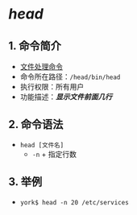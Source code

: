 # *head*

## 1. 命令简介

- <u>文件处理命令</u>
- 命令所在路径：`/head/bin/head`
- 执行权限：所有用户
- 功能描述：***显示文件前面几行***

## 2. 命令语法

- `head [文件名]`
    - `-n` + 指定行数

## 3. 举例

- `york$ head -n 20 /etc/services`